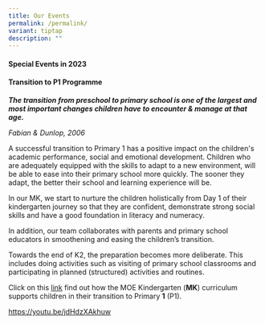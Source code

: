 ```yaml
---
title: Our Events
permalink: /permalink/
variant: tiptap
description: ""
---
```

<h4>Special Events in 2023</h4><p></p><h4>Transition to P1 Programme</h4><p><strong><em>The transition from preschool to primary school is one of the largest and most important changes children have to encounter &amp; manage at that age.</em></strong></p><p><em>Fabian &amp; Dunlop, 2006</em></p><p>A successful transition to Primary 1 has a positive impact on the children's academic performance, social and emotional development. Children who are adequately equipped with the skills to adapt to a new environment, will be able to ease into their primary school more quickly. The sooner they adapt, the better their school and learning experience will be.</p><p>In our MK, we start to nurture the children holistically from Day 1 of their kindergarten journey so that they are confident, demonstrate strong social skills and have a good foundation in literacy and numeracy.</p><p>In addition, our team collaborates with parents and primary school educators in smoothening and easing the children’s transition.</p><p>Towards the end of K2, the preparation becomes more deliberate. This includes doing activities such as visiting of primary school classrooms and participating in planned (structured) activities and routines.</p><p>Click on this <a href="https://www.moe.gov.sg/-/media/files/mk/first-flight-12.pdf" rel="noopener noreferrer nofollow" target="_blank">link</a> find out how the MOE Kindergarten (<strong>MK</strong>) curriculum supports children in their transition to Primary&nbsp;<strong>1</strong>&nbsp;(P1).</p><p></p><p><a href="https://youtu.be/jdHdzXAkhuw" rel="noopener noreferrer nofollow" target="_blank">https://youtu.be/jdHdzXAkhuw</a></p><p></p><p></p>